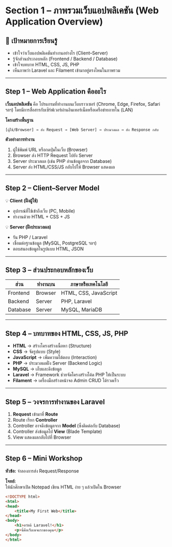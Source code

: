 # Section 1 – ภาพรวมเว็บแอปพลิเคชัน (Web Application Overview)

## 🎯 เป้าหมายการเรียนรู้

- เข้าใจว่าเว็บแอปพลิเคชันทำงานอย่างไร (Client–Server)
- รู้จักส่วนประกอบหลัก (Frontend / Backend / Database)
- เข้าใจบทบาท HTML, CSS, JS, PHP
- เห็นภาพว่า Laravel และ Filament เข้ามาอยู่ตรงไหนในภาพรวม

---

## Step 1 – Web Application คืออะไร
**เว็บแอปพลิเคชัน** คือ โปรแกรมที่ทำงานบนเว็บบราวเซอร์ (Chrome, Edge, Firefox, Safari ฯลฯ) โดยมีการสื่อสารกับเซิร์ฟเวอร์ผ่านอินเทอร์เน็ตหรือเครือข่ายภายใน (LAN)

**โครงสร้างพื้นฐาน**
```
[ผู้ใช้/Browser] → ส่ง Request → [Web Server] → ประมวลผล → ส่ง Response กลับ
```
**ตัวอย่างการทำงาน**
1. ผู้ใช้พิมพ์ URL หรือกดปุ่มในเว็บ (Browser)
2. Browser ส่ง HTTP Request ไปยัง Server
3. Server ประมวลผล (เช่น PHP อ่านข้อมูลจาก Database)
4. Server ส่ง HTML/CSS/JS กลับไปให้ Browser แสดงผล

---

## Step 2 – Client–Server Model
💡 **Client (ฝั่งผู้ใช้)**  
- อุปกรณ์ที่ใช้เข้าถึงเว็บ (PC, Mobile)
- ทำงานด้วย HTML + CSS + JS

💡 **Server (ฝั่งประมวลผล)**  
- รัน PHP / Laravel
- เชื่อมต่อฐานข้อมูล (MySQL, PostgreSQL ฯลฯ)
- ตอบสนองข้อมูลในรูปแบบ HTML, JSON


---

## Step 3 – ส่วนประกอบหลักของเว็บ

| ส่วน        | ทำงานบน  | ภาษาหรือเทคโนโลยี       |
|-------------|----------|--------------------------|
| Frontend    | Browser  | HTML, CSS, JavaScript    |
| Backend     | Server   | PHP, Laravel             |
| Database    | Server   | MySQL, MariaDB           |

---

## Step 4 – บทบาทของ HTML, CSS, JS, PHP
- **HTML** → สร้างโครงสร้างเนื้อหา (Structure)
- **CSS** → จัดรูปแบบ (Style)
- **JavaScript** → เพิ่มความโต้ตอบ (Interaction)
- **PHP** → ประมวลผลฝั่ง Server (Backend Logic)
- **MySQL** → เก็บและดึงข้อมูล
- **Laravel** → Framework ช่วยจัดโครงสร้างโค้ด PHP ให้เป็นระบบ
- **Filament** → เครื่องมือสร้างหน้าจอ Admin CRUD ได้รวดเร็ว

---

## Step 5 – วงจรการทำงานของ Laravel
1. **Request** เข้ามาที่ **Route**
2. Route เรียก **Controller**
3. Controller อาจดึงข้อมูลจาก **Model** (ซึ่งติดต่อกับ Database)
4. Controller ส่งข้อมูลไป **View** (Blade Template)
5. View แสดงผลกลับไปที่ Browser

---

## Step 6 – Mini Workshop
**หัวข้อ:** จำลองการส่ง Request/Response

**โจทย์:**  
ให้นักศึกษาเปิด Notepad เขียน HTML ง่าย ๆ แล้วเปิดใน Browser

```html
<!DOCTYPE html>
<html>
<head>
    <title>My First Web</title>
</head>
<body>
    <h1>สวัสดี Laravel!</h1>
    <p>นี่คือเว็บเพจแรกของคุณ</p>
</body>
</html>
```

